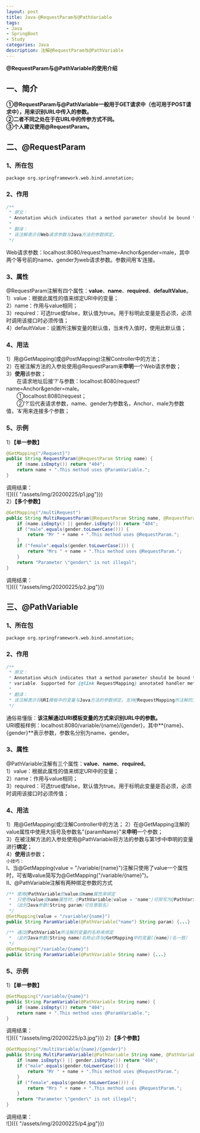```yaml
---
layout: post
title: Java-@RequestParam与@PathVariable
tags:
- Java 
- SpringBoot
- Study
categories: Java
description: 注解@RequestParam与@PathVariable
---  
```

**@RequestParam与@PathVariable的使用介绍**

<!-- more -->
## 一、简介
**①@RequestParam与@PathVariable一般用于GET请求中（也可用于POST请求中），用来识别URL中传入的参数。**  
**②二者不同之处在于在URL中的传参方式不同。**  
**③个人建议使用@RequestParam。**  
## 二、@RequestParam
### 1、所在包
```text
package org.springframework.web.bind.annotation;
```
### 2、作用
```java
/**
 * 原文：
 * Annotation which indicates that a method parameter should be bound to a web request parameter.
 *
 * 翻译：
 * 该注解表示将Web请求参数与Java方法的参数绑定。
 */
```
Web请求参数：localhost:8080/request?name=Anchor&gender=male，其中两个等号前的name、gender为web请求参数。参数间用'&'连接。
### 3、属性
@RequestParam注解有四个属性：**value**、**name**、**required**、**defaultValue**。  
1）value：根据此属性的值来绑定URI中的变量；  
2）name：作用与value相同；  
3）required：可选true或false，默认值为true。用于标明此变量是否必须，必须时调用该接口时必须传值；  
4）defaultValue：设置所注解变量的默认值，当未传入值时，使用此默认值；
### 4、用法
1）用@GetMapping(或@PostMapping)注解Controller中的方法；  
2）在被注解方法的入参处使用@RequestParam来**申明**一个Web请求参数；  
3）**使用**该参数；  
　　在请求地址后接'?'与参数：localhost:8080/request?name=Anchor&gender=male。  
　　①localhost:8080/request；  
　　②'?'后代表请求参数，name、gender为参数名，Anchor、male为参数值，'&'用来连接多个参数；  
### 5、示例
1）**【单一参数】**  
```java
@GetMapping("/Request}")
public String RequestParam(@RequestParam String name) {
    if (name.isEmpty()) return "404";
    return name + ".This method uses @ParamVariable.";
}
```
调用结果：  
![]({{ "/assets/img/20200225/p1.jpg"}})  
2）**【多个参数】**  
```java
@GetMapping("/multiRequest")
public String MultiRequestParam(@RequestParam String name, @RequestParam String gender) {
    if (name.isEmpty() || gender.isEmpty()) return "404";
    if ("male".equals(gender.toLowerCase())) {
        return "Mr " + name + ".This method uses @RequestParam.";
    } 
    if ("female".equals(gender.toLowerCase())) {
        return "Mrs " + name + ".This method uses @RequestParam.";
    }
    return "Parameter \"gender\" is not illegal";
}
```
调用结果：  
![]({{ "/assets/img/20200225/p2.jpg"}})  
## 三、@PathVariable
### 1、所在包
```text
package org.springframework.web.bind.annotation;
```
### 2、作用
```java
/**
 * 原文：
 * Annotation which indicates that a method parameter should be bound to a URI template
 * variable. Supported for {@link RequestMapping} annotated handler methods.
 *
 * 翻译：
 * 该注解表示将URI模板中的变量与Java方法的参数绑定。支持@RequestMapping所注解的方法。
 */
```
通俗易懂版：**该注解通过URI模板变量的方式来识别URL中的参数。**  
URI模板样例：localhost:8080/variable/{name}/{gender}，其中**{name}、{gender}**表示参数，参数名分别为name、gender。
### 3、属性
@PathVariable注解有三个属性：**value**、**name**、**required**。  
1）value：根据此属性的值来绑定URI中的变量；  
2）name：作用与value相同；  
3）required：可选true或false，默认值为true。用于标明此变量是否必须，必须时调用该接口时必须传值；
### 4、用法
1）用@GetMapping(或)注解Controller中的方法；
2）在@GetMapping注解的value属性中使用大括号及参数名"{paramName}"来**申明**一个参数；  
3）在被注解方法的入参处使用@PathVariable将方法的参数与第1步中申明的变量进行**绑定**；  
4）**使用**该参数；  
`小技巧：`  
I、当@GetMapping(value = "/variable/{name}")注解只使用了value一个属性时，可省略value简写为@GetMapping("/variable/{name}")。  
II、@PathVariable注解有两种绑定参数的方式
```java
/** 使用@PathVariable的value或name属性来绑定
 *  只使用value或name属性时，@PathVariable(value = "name")可简写为@PathVariable("name")
 * （此时Java参数(String param)可任意取名）
 */
@GetMapping(value = "/variable/{name}")
public String ParamVariable(@PathVariable("name") String param) {...}
```  
```java
/** 通过@PathVariable所注解的变量的名称来绑定
 * （此时Java参数(String name)名称必须与@GetMapping中的变量({name})名一致）
 */
@GetMapping("/variable/{name}")
public String ParamVariable(@PathVariable String name) {...}
```
### 5、示例
1）**【单一参数】**
```java
@GetMapping("/variable/{name}")
public String ParamVariable(@PathVariable String name) {
    if (name.isEmpty()) return "404";
    return name + ".This method uses @ParamVariable.";
}
```
调用结果：  
![]({{ "/assets/img/20200225/p3.jpg"}})
2）**【多个参数】**
```java
@GetMapping("/multiVariable/{name}/{gender}")
public String MultiParamVariable(@PathVariable String name, @PathVariable String gender) {
    if (name.isEmpty() || gender.isEmpty()) return "404";
    if ("male".equals(gender.toLowerCase())) {
        return "Mr " + name + ".This method uses @RequestParam.";
    } 
    if ("female".equals(gender.toLowerCase())) {
        return "Mrs " + name + ".This method uses @RequestParam.";
    }
    return "Parameter \"gender\" is not illegal";
}
```
调用结果：  
![]({{ "/assets/img/20200225/p4.jpg"}})